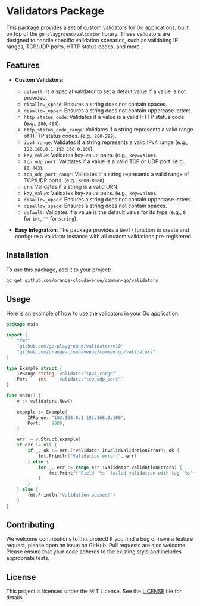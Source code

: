 # Validators Package

This package provides a set of custom validators for Go applications, built on top of the `go-playground/validator` library. These validators are designed to handle specific validation scenarios, such as validating IP ranges, TCP/UDP ports, HTTP status codes, and more.

## Features

- **Custom Validators**:
  - `default`: Is a special validator to set a defaut value if a value is not provided.
  - `disallow_space`: Ensures a string does not contain spaces.
  - `disallow_upper`: Ensures a string does not contain uppercase letters.
  - `http_status_code`: Validates if a value is a valid HTTP status code. (e.g., `200`, `404`).
  - `http_status_code_range`: Validates if a string represents a valid range of HTTP status codes. (e.g., `200-299`).
  - `ipv4_range`: Validates if a string represents a valid IPv4 range (e.g., `192.168.0.1-192.168.0.100`).
  - `key_value`: Validates key-value pairs. (e.g., `key=value`).
  - `tcp_udp_port`: Validates if a value is a valid TCP or UDP port. (e.g., `80`, `443`).
  - `tcp_udp_port_range`: Validates if a string represents a valid range of TCP/UDP ports. (e.g., `8000-8080`).
  - `urn`: Validates if a string is a valid URN.
  - `key_value`: Validates key-value pairs. (e.g., `key=value`).
  - `disallow_upper`: Ensures a string does not contain uppercase letters.
  - `disallow_space`: Ensures a string does not contain spaces.
  - `default`: Validates if a value is the default value for its type (e.g., `0` for `int`, `""` for `string`).

- **Easy Integration**: The package provides a `New()` function to create and configure a validator instance with all custom validations pre-registered.

## Installation

To use this package, add it to your project:

```bash
go get github.com/orange-cloudavenue/common-go/validators
```

## Usage

Here is an example of how to use the validators in your Go application:

```go
package main

import (
    "fmt"
    "github.com/go-playground/validator/v10"
    "github.com/orange-cloudavenue/common-go/validators"
)

type Example struct {
    IPRange string `validate:"ipv4_range"`
    Port    int    `validate:"tcp_udp_port"`
}

func main() {
    v := validators.New()

    example := Example{
        IPRange: "192.168.0.1-192.168.0.100",
        Port:    8080,
    }

    err := v.Struct(example)
    if err != nil {
        if _, ok := err.(*validator.InvalidValidationError); ok {
            fmt.Println("Validation error:", err)
        } else {
            for _, err := range err.(validator.ValidationErrors) {
                fmt.Printf("Field '%s' failed validation with tag '%s'\n", err.Field(), err.Tag())
            }
        }
    } else {
        fmt.Println("Validation passed!")
    }
}
```

## Contributing

We welcome contributions to this project! If you find a bug or have a feature request, please open an issue on GitHub. Pull requests are also welcome. Please ensure that your code adheres to the existing style and includes appropriate tests.

## License

This project is licensed under the MIT License. See the [LICENSE](../LICENSE) file for details.
